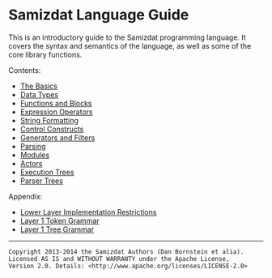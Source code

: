 Samizdat Language Guide
=======================

This is an introductory guide to the Samizdat programming language. It
covers the syntax and semantics of the language, as well as some
of the core library functions.

Contents:

* [The Basics](01-basics.md)
* [Data Types](02-data.md)
* [Functions and Blocks](03-functions.md)
* [Expression Operators](04-operators.md)
* [String Formatting](05-formatting.md)
* [Control Constructs](06-control.md)
* [Generators and Filters](07-generator.md)
* [Parsing](08-parsing.md)
* [Modules](09-modules.md)
* [Actors](10-actors.md)
* [Execution Trees](11-execution-trees.md)
* [Parser Trees](12-parser-trees.md)

Appendix:

* [Lower Layer Implementation Restrictions](a01-low-layer-restrictions.md)
* [Layer 1 Token Grammar](a02-token-grammar-1.md)
* [Layer 1 Tree Grammar](a03-tree-grammar-1.md)

- - - - -

```
Copyright 2013-2014 the Samizdat Authors (Dan Bornstein et alia).
Licensed AS IS and WITHOUT WARRANTY under the Apache License,
Version 2.0. Details: <http://www.apache.org/licenses/LICENSE-2.0>
```

